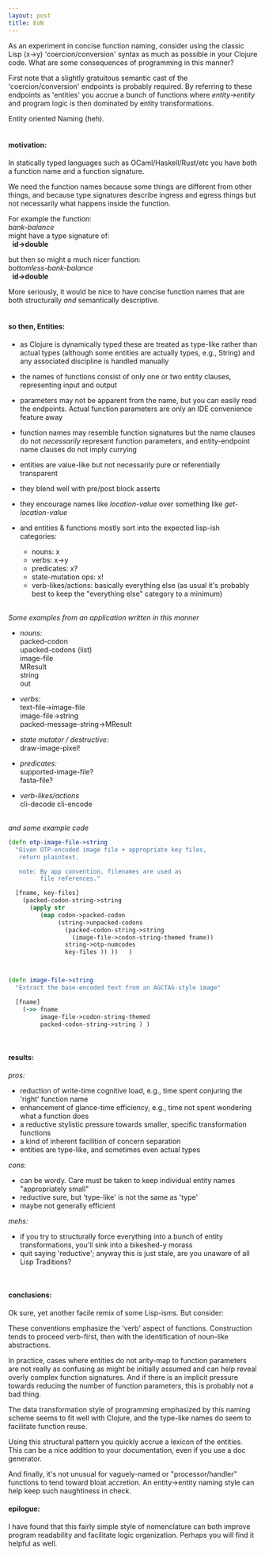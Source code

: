 ```yaml
---
layout: post
title: EoN
---
```


As an experiment in concise function naming, consider using the classic Lisp (x->y) 'coercion/conversion' syntax as much as possible in your Clojure code. What are some consequences of programming in this manner?


First note that a slightly gratuitous semantic cast of the 'coercion/conversion' endpoints is probably required. By referring to these endpoints as 'entities' you accrue a bunch of functions where *entity->entity* and program logic is then dominated by entity transformations. 

Entity oriented Naming (heh).  
&nbsp;  
  
#### motivation:  

In statically typed languages such as OCaml/Haskell/Rust/etc you have both a function name and a function signature.

We need the function names because some things are different from other things, and because type signatures describe ingress and egress things but not necessarily what happens inside the function.

For example the function:  
 *bank-balance*  
  might have a type signature of:  
  &nbsp;   **id->double**  

  but then so might a much nicer function:  
 *bottomless-bank-balance*  
  &nbsp;    **id->double**  

More seriously, it would be nice to have concise function names that are both structurally *and* semantically descriptive.   
&nbsp;  


#### so then, Entities:  

  * as Clojure is dynamically typed these are treated as type-like rather than actual types (although some entities are actually types, e.g., String) and any associated discipline is handled manually 

  * the names of functions consist of only one or two entity clauses, representing input and output

  * parameters may not be apparent from the name, but you can easily read the endpoints. Actual function parameters are only an IDE convenience feature away

  * function names may resemble function signatures but the name clauses do not *necessarily* represent function parameters, and entity-endpoint name clauses do not imply currying

  * entities are value-like but not necessarily pure or referentially transparent

  * they blend well with pre/post block asserts

  * they encourage names like *location-value*  over something like *get-location-value*

  * and entities & functions mostly sort into the expected lisp-ish categories:

    * nouns:  x 
    * verbs:  x->y
    * predicates:  x?
    * state-mutation ops:  x!
    * verb-likes/actions:  basically everything else
      (as usual it's probably best to keep the "everything else" category to a minimum)



&nbsp;  
*Some examples from an application written in this manner* 

*  *nouns:*  
   packed-codon  
   upacked-codons (list)  
   image-file  
   MResult   
   string  
   out


*  *verbs:*  
   text-file->image-file  
   image-file->string  
   packed-message-string->MResult  


*  *state mutator / destructive:*  
   draw-image-pixel!


*  *predicates:*  
   supported-image-file?  
   fasta-file?  


*  *verb-likes/actions*  
   cli-decode
   cli-encode   

    

&nbsp;  
*and some example code*   

```clojure   
(defn otp-image-file->string 
  "Given OTP-encoded image file + appropriate key files,
   return plaintext.

   note: By app convention, filenames are used as 
         file references."

  [fname, key-files]
    (packed-codon-string->string 
      (apply str 
         (map codon->packed-codon
              (string->unpacked-codons 
                (packed-codon-string->string 
                  (image-file->codon-string-themed fname)) 
                string->otp-numcodes   
                key-files )) ))   )



(defn image-file->string 
  "Extract the base-encoded text from an AGCTAG-style image"

  [fname]
    (->> fname
         image-file->codon-string-themed
         packed-codon-string->string ) )
```
&nbsp;   

#### results:  

*pros:*  

   -  reduction of write-time cognitive load, e.g., time spent conjuring the 'right' function name
   -  enhancement of glance-time efficiency, e.g., time not spent wondering what a function does
   -  a reductive stylistic pressure towards smaller, specific transformation functions
   -  a kind of inherent facilition of concern separation
   -  entities are type-like, and sometimes even actual types

*cons:*  

   -  can be wordy. Care must be taken to keep individual entity names "appropriately small"
   -  reductive sure, but 'type-like' is not the same as 'type' 
   -  maybe not generally efficient

*mehs:*  

   -  if you try to structurally force everything into a bunch of entity transformations, you'll sink into a bikeshed-y morass  
   -  quit saying 'reductive'; anyway this is just stale, are you unaware of all Lisp Traditions?   

&nbsp;   
  
#### conclusions:  

Ok sure, yet another facile remix of some Lisp-isms. But consider:  

These conventions emphasize the 'verb' aspect of functions. Construction tends to proceed verb-first, then with the identification of noun-like abstractions.   

In practice, cases where entities do not arity-map to function parameters are not really as confusing as might be initially assumed and can help reveal overly complex function signatures. And if there is an implicit pressure towards reducing the number of function parameters, this is probably not a bad thing.  

The data transformation style of programming emphasized by this naming scheme seems to fit well with Clojure, and the type-like names do seem to facilitate function reuse.  

Using this structural pattern you quickly accrue a lexicon of the entities. This can be a nice addition to your documentation, even if you use a doc generator.  

And finally, it's not unusual for vaguely-named or "processor/handler" functions to tend toward bloat accretion. An entity->entity naming style can help keep such naughtiness in check.
&nbsp;   
  

#### epilogue:  

I have found that this fairly simple style of nomenclature can both improve program readability and facilitate logic organization. Perhaps you will find it helpful as well.  


